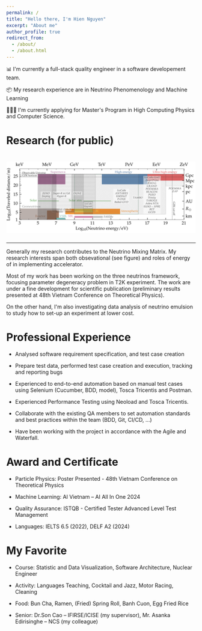 ```yaml
---
permalink: /
title: "Hello there, I'm Hien Nguyen"
excerpt: "About me"
author_profile: true
redirect_from: 
  - /about/
  - /about.html
---
```


📊 I'm currently a full-stack quality engineer in a software developement team. 

📦 My research experience are in Neutrino Phenomenology and Machine Learning

👩🏻‍💻 I'm currently applying for Master's Program in High Computing Physics and Computer Science. 



Research (for public)
======
# ![Illustration of my interest](/images/HE-Neutrinos.png)

------

Generally my research contributes to the Neutrino Mixing Matrix. My research interests span both obsevational (see figure) and roles of energy of in implementing accelerator. 

Most of my work has been working on the three neutrinos framework, focusing parameter degeneracy problem in T2K experiment. The work are under a fine development for scientific publication (preliminary results presented at 48th Vietnam Conference on Theoretical Physics). 

On the other hand, I'm also investigating data analysis of neutrino emulsion to study how to set-up an experiment at lower cost. 


Professional Experience
======

- Analysed software requirement specification, and test case creation 

- Prepare test data, performed test case creation and execution, tracking and reporting bugs

- Experienced to end-to-end automation based on manual test cases using Selenium (Cucumber, BDD, model), Tosca Tricentis and Postman. 

- Experienced Performance Testing using Neoload and Tosca Tricentis. 

- Collaborate with the existing QA members to set automation standards and best practices within the team (BDD, Git, CI/CD, ...) 

- Have been working with the project in accordance with the Agile and Waterfall. 


Award and Certificate 
======
- Particle Physics: Poster Presented - 48th Vietnam Conference on Theoretical Physics 

- Machine Learning: AI Vietnam – AI All In One 2024 

- Quality Assurance: ISTQB - Certified Tester Advanced Level Test Management 

- Languages: IELTS 6.5 (2022), DELF A2 (2024)  


My Favorite
======
- Course: Statistic and Data Visualization, Software Architecture, Nuclear Engineer  

- Activity: Languages Teaching, Cocktail and Jazz, Motor Racing, Cleaning 

- Food: Bun Cha, Ramen, (Fried) Spring Roll, Banh Cuon, Egg Fried Rice 

- Senior: Dr.Son Cao – IFIRSE/ICISE (my supervisor), Mr. Asanka Edirisinghe – NCS (my colleague)